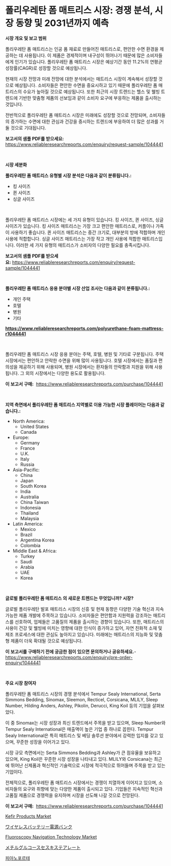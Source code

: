 <p><h1>폴리우레탄 폼 매트리스 시장: 경쟁 분석, 시장 동향 및 2031년까지 예측</h1></p><p><strong>시장 개요 및 보고 범위</strong></p>
<p><p>폴리우레탄 폼 매트리스는 인공 폼 재료로 만들어진 매트리스로, 편안한 수면 환경을 제공하는 데 사용됩니다. 이 제품은 경제적이며 내구성이 뛰어나기 때문에 많은 소비자들에게 인기가 있습니다. 폴리우레탄 폼 매트리스 시장은 예상기간 동안 11.2%의 연평균 성장률(CAGR)로 성장할 것으로 예상됩니다. </p><p>현재의 시장 전망과 미래 전망에 대한 분석에서는 매트리스 시장이 계속해서 성장할 것으로 예상됩니다. 소비자들은 편안한 수면을 중요시하고 있기 때문에 폴리우레탄 폼 매트리스의 수요가 높아질 것으로 예상됩니다. 또한 최근의 시장 트렌드는 헬스 및 웰빙 트렌드에 기반한 맞춤형 제품의 선보임과 같이 소비자 요구에 부응하는 제품을 출시하는 것입니다.</p><p>전반적으로 폴리우레탄 폼 매트리스 시장은 미래에도 성장할 것으로 전망되며, 소비자들의 증가하는 수면에 대한 관심과 건강을 중시하는 트렌드에 부응하여 더 많은 성과를 거둘 것으로 기대됩니다.</p></p>
<p><strong>보고서의 샘플 PDF를 받으세요:</strong> <a href="https://www.reliableresearchreports.com/enquiry/request-sample/1044441">https://www.reliableresearchreports.com/enquiry/request-sample/1044441</a></p>
<p>&nbsp;</p>
<p><strong>시장 세분화</strong></p>
<p><strong>폴리우레탄 폼 매트리스 유형별 시장 분석은 다음과 같이 분류됩니다.:</strong></p>
<p><ul><li>킹 사이즈</li><li>퀸 사이즈</li><li>싱글 사이즈</li></ul></p>
<p>&nbsp;</p>
<p><p>폴리우레탄 폼 매트리스 시장에는 세 가지 유형이 있습니다. 킹 사이즈, 퀸 사이즈, 싱글 사이즈가 있습니다. 킹 사이즈 매트리스는 가장 크고 편안한 매트리스로, 커플이나 가족이 사용하기 좋습니다. 퀸 사이즈 매트리스는 중간 크기로, 대부분의 방에 적합하며 개인 사용에 적합합니다. 싱글 사이즈 매트리스는 가장 작고 개인 사용에 적합한 매트리스입니다. 이러한 세 가지 유형의 매트리스가 소비자의 다양한 필요를 충족시킵니다.</p></p>
<p><strong>보고서의 샘플 PDF를 받으세요:</strong>&nbsp;<a href="https://www.reliableresearchreports.com/enquiry/request-sample/1044441">https://www.reliableresearchreports.com/enquiry/request-sample/1044441</a></p>
<p>&nbsp;</p>
<p><strong> 폴리우레탄 폼 매트리스 응용 분야별 시장 산업 조사는 다음과 같이 분류됩니다.:</strong></p>
<p><ul><li>개인 주택</li><li>호텔</li><li>병원</li><li>기타</li></ul></p>
<p><strong><a href="https://www.reliableresearchreports.com/polyurethane-foam-mattress-r1044441">https://www.reliableresearchreports.com/polyurethane-foam-mattress-r1044441</a></strong></p>
<p>&nbsp;</p>
<p><p>폴리우레탄 폼 매트리스 시장 응용 분야는 주택, 호텔, 병원 및 기타로 구분됩니다. 주택 시장에서는 편안하고 안락한 수면을 위해 많이 사용됩니다. 호텔 시장에서는 품질과 편의성을 제공하기 위해 사용되며, 병원 시장에서는 환자들의 안락함과 지원을 위해 사용됩니다. 그 외의 시장에서는 다양한 용도로 활용됩니다.</p></p>
<p><strong>이 보고서 구매:</strong>&nbsp; <a href="https://www.reliableresearchreports.com/purchase/1044441">https://www.reliableresearchreports.com/purchase/1044441</a></p>
<p>&nbsp;</p>
<p><strong>지역 측면에서 폴리우레탄 폼 매트리스 지역별로 이용 가능한 시장 플레이어는 다음과 같습니다.:</strong></p>
<p><ul>
    <li>
        North America:
        <ul>
            <li>United States</li>
            <li>Canada</li>
        </ul>
    </li>
    <li>
        Europe:
        <ul>
            <li>Germany</li>
            <li>France</li>
            <li>U.K.</li>
            <li>Italy</li>
            <li>Russia</li>
        </ul>
    </li>
    <li>
        Asia-Pacific:
        <ul>
            <li>China</li>
            <li>Japan</li>
            <li>South Korea</li>
            <li>India</li>
            <li>Australia</li>
            <li>China Taiwan</li>
            <li>Indonesia</li>
            <li>Thailand</li>
            <li>Malaysia</li>
        </ul>
    </li>
    <li>
        Latin America:
        <ul>
            <li>Mexico</li>
            <li>Brazil</li>
            <li>Argentina Korea</li>
            <li>Colombia</li>
        </ul>
    </li>
    <li>
        Middle East & Africa:
        <ul>
            <li>Turkey</li>
            <li>Saudi</li>
            <li>Arabia</li>
            <li>UAE</li>
            <li>Korea</li>
        </ul>
    </li>
    </ul></p>
<p>&nbsp;</p>
<p><strong>글로벌 폴리우레탄 폼 매트리스 의 새로운 트렌드는 무엇입니까? 시장?</strong></p>
<p><p>글로벌 폴리우레탄 발포 매트리스 시장의 신흥 및 현재 동향은 다양한 기술 혁신과 지속 가능한 제품 개발에 주목하고 있습니다. 소비자들은 편안함과 지원력을 강조하는 매트리스를 선호하여, 업체들은 고품질의 제품을 출시하는 경향이 있습니다. 또한, 매트리스의 사용이 건강 및 웰빙에 미치는 영향에 대한 인식이 증가하고 있어, 자연 친화적 소재 및 제조 프로세스에 대한 관심도 높아지고 있습니다. 미래에는 매트리스의 지능화 및 맞춤형 제품이 더욱 확대될 것으로 예상됩니다.</p></p>
<p><strong>이 보고서를 구매하기 전에 궁금한 점이 있으면 문의하거나 공유하세요.</strong>- <a href="https://www.reliableresearchreports.com/enquiry/pre-order-enquiry/1044441">https://www.reliableresearchreports.com/enquiry/pre-order-enquiry/1044441</a></p>
<p>&nbsp;</p>
<p><strong>주요 시장 참여자</strong></p>
<p><p>폴리우레탄 폼 매트리스 시장의 경쟁 분석에서 Tempur Sealy International, Serta Simmons Bedding, Sinomax, Sleemon, Recticel, Corsicana, MLILY, Sleep Number, Hilding Anders, Ashley, Pikolin, Derucci, King Koil 등의 기업을 살펴보았다. </p><p>이 중 Sinomax는 시장 성장과 최신 트렌드에서 주목을 받고 있으며, Sleep Number와 Tempur Sealy International은 매출액이 높은 기업 중 하나로 꼽힌다. Tempur Sealy International은 특히 매트리스 및 베딩 솔루션 분야에서 강력한 입지를 갖고 있으며, 꾸준한 성장을 이어가고 있다.</p><p>시장 규모 측면에서는 Serta Simmons Bedding과 Ashley가 큰 점유율을 보유하고 있으며, King Koil은 꾸준한 시장 성장을 나타내고 있다. MLILY와 Corsicana는 최근에 뛰어난 신제품과 혁신적인 기술력으로 시장에 적극적으로 뛰어들며 주목을 받고 있는 기업이다.</p><p>전체적으로, 폴리우레탄 폼 매트리스 시장에서는 경쟁이 치열하게 이어지고 있으며, 소비자들의 요구와 취향에 맞는 다양한 제품이 출시되고 있다. 기업들은 지속적인 혁신과 고품질 제품으로 경쟁력을 유지하며 시장을 선도해 나갈 것으로 전망된다.</p></p>
<p><strong>이 보고서 구매:</strong>&nbsp;&nbsp;<a href="https://www.reliableresearchreports.com/purchase/1044441">https://www.reliableresearchreports.com/purchase/1044441</a></p>
<p><p><a href="https://github.com/CliffMedina6/Market-Research-Report-List-4/blob/main/kefir-products-market.md">Kefir Products Market</a></p><p><a href="https://github.com/dzy793153605/Market-Research-Report-List-1/blob/main/969490118582.md">ワイヤレスバッテリー電源バンク</a></p><p><a href="https://issuu.com/reportprime-2/docs/fluoroscopy-navigation-technology-market-size-2030">Fluoroscopy Navigation Technology Market</a></p><p><a href="https://github.com/EthanMorar2011/Market-Research-Report-List-1/blob/main/326842618583.md">メチルグルコースセスキステアレート</a></p><p><a href="https://github.com/vseigx30c9a1j/Market-Research-Report-List-1/blob/main/934332917240.md">피아노포르테</a></p></p>